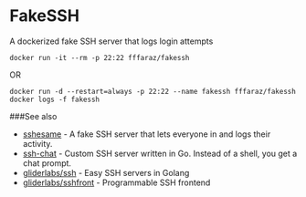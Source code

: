 # FakeSSH
A dockerized fake SSH server that logs login attempts

```
docker run -it --rm -p 22:22 fffaraz/fakessh
```

OR

```
docker run -d --restart=always -p 22:22 --name fakessh fffaraz/fakessh
docker logs -f fakessh
```


###See also

* [sshesame](https://github.com/jaksi/sshesame) - A fake SSH server that lets everyone in and logs their activity.
* [ssh-chat](https://github.com/shazow/ssh-chat) - Custom SSH server written in Go. Instead of a shell, you get a chat prompt.
* [gliderlabs/ssh](https://github.com/gliderlabs/ssh) - Easy SSH servers in Golang
* [gliderlabs/sshfront](https://github.com/gliderlabs/sshfront) - Programmable SSH frontend
